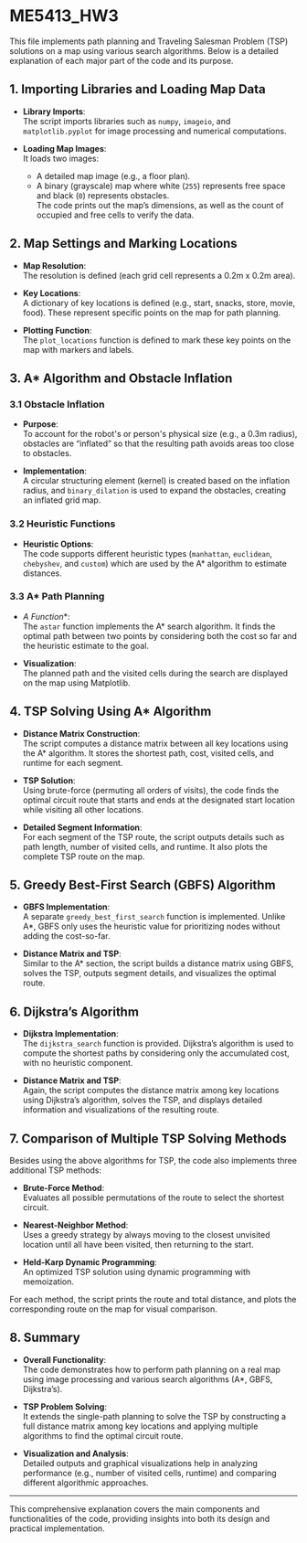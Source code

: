 # ME5413_HW3

This file implements path planning and Traveling Salesman Problem (TSP) solutions on a map using various search algorithms. Below is a detailed explanation of each major part of the code and its purpose.

## 1. Importing Libraries and Loading Map Data

- **Library Imports**:  
  The script imports libraries such as `numpy`, `imageio`, and `matplotlib.pyplot` for image processing and numerical computations.

- **Loading Map Images**:  
  It loads two images:  
  - A detailed map image (e.g., a floor plan).  
  - A binary (grayscale) map where white (`255`) represents free space and black (`0`) represents obstacles.  
  The code prints out the map’s dimensions, as well as the count of occupied and free cells to verify the data.

## 2. Map Settings and Marking Locations

- **Map Resolution**:  
  The resolution is defined (each grid cell represents a 0.2m x 0.2m area).

- **Key Locations**:  
  A dictionary of key locations is defined (e.g., start, snacks, store, movie, food). These represent specific points on the map for path planning.

- **Plotting Function**:  
  The `plot_locations` function is defined to mark these key points on the map with markers and labels.

## 3. A* Algorithm and Obstacle Inflation

### 3.1 Obstacle Inflation

- **Purpose**:  
  To account for the robot's or person's physical size (e.g., a 0.3m radius), obstacles are “inflated” so that the resulting path avoids areas too close to obstacles.

- **Implementation**:  
  A circular structuring element (kernel) is created based on the inflation radius, and `binary_dilation` is used to expand the obstacles, creating an inflated grid map.

### 3.2 Heuristic Functions

- **Heuristic Options**:  
  The code supports different heuristic types (`manhattan`, `euclidean`, `chebyshev`, and `custom`) which are used by the A* algorithm to estimate distances.

### 3.3 A* Path Planning

- **A* Function**:  
  The `astar` function implements the A* search algorithm. It finds the optimal path between two points by considering both the cost so far and the heuristic estimate to the goal.
  
- **Visualization**:  
  The planned path and the visited cells during the search are displayed on the map using Matplotlib.

## 4. TSP Solving Using A* Algorithm

- **Distance Matrix Construction**:  
  The script computes a distance matrix between all key locations using the A* algorithm. It stores the shortest path, cost, visited cells, and runtime for each segment.

- **TSP Solution**:  
  Using brute-force (permuting all orders of visits), the code finds the optimal circuit route that starts and ends at the designated start location while visiting all other locations.
  
- **Detailed Segment Information**:  
  For each segment of the TSP route, the script outputs details such as path length, number of visited cells, and runtime. It also plots the complete TSP route on the map.

## 5. Greedy Best-First Search (GBFS) Algorithm

- **GBFS Implementation**:  
  A separate `greedy_best_first_search` function is implemented. Unlike A*, GBFS only uses the heuristic value for prioritizing nodes without adding the cost-so-far.
  
- **Distance Matrix and TSP**:  
  Similar to the A* section, the script builds a distance matrix using GBFS, solves the TSP, outputs segment details, and visualizes the optimal route.

## 6. Dijkstra’s Algorithm

- **Dijkstra Implementation**:  
  The `dijkstra_search` function is provided. Dijkstra’s algorithm is used to compute the shortest paths by considering only the accumulated cost, with no heuristic component.

- **Distance Matrix and TSP**:  
  Again, the script computes the distance matrix among key locations using Dijkstra’s algorithm, solves the TSP, and displays detailed information and visualizations of the resulting route.

## 7. Comparison of Multiple TSP Solving Methods

Besides using the above algorithms for TSP, the code also implements three additional TSP methods:

- **Brute-Force Method**:  
  Evaluates all possible permutations of the route to select the shortest circuit.

- **Nearest-Neighbor Method**:  
  Uses a greedy strategy by always moving to the closest unvisited location until all have been visited, then returning to the start.

- **Held-Karp Dynamic Programming**:  
  An optimized TSP solution using dynamic programming with memoization.

For each method, the script prints the route and total distance, and plots the corresponding route on the map for visual comparison.

## 8. Summary

- **Overall Functionality**:  
  The code demonstrates how to perform path planning on a real map using image processing and various search algorithms (A*, GBFS, Dijkstra’s).
  
- **TSP Problem Solving**:  
  It extends the single-path planning to solve the TSP by constructing a full distance matrix among key locations and applying multiple algorithms to find the optimal circuit route.
  
- **Visualization and Analysis**:  
  Detailed outputs and graphical visualizations help in analyzing performance (e.g., number of visited cells, runtime) and comparing different algorithmic approaches.

---

This comprehensive explanation covers the main components and functionalities of the code, providing insights into both its design and practical implementation.

#
